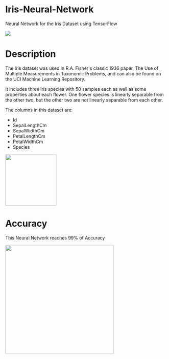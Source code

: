 # Iris-Neural-Network
Neural Network for the Iris Dataset using TensorFlow

<img src='https://s10.postimg.org/ooyqhpa0p/Iris.jpg'>

<h1>Description</h1>

The Iris dataset was used in R.A. Fisher's classic 1936 paper, The Use of Multiple Measurements in Taxonomic Problems, and can also be found on the UCI Machine Learning Repository.

It includes three iris species with 50 samples each as well as some properties about each flower. One flower species is linearly separable from the other two, but the other two are not linearly separable from each other.

The columns in this dataset are:

- Id
- SepalLengthCm
- SepalWidthCm
- PetalLengthCm
- PetalWidthCm
- Species

<img width=160 src='https://sebastianraschka.com/images/blog/2014/linear-discriminant-analysis/iris_petal_sepal.png'>

<h1>Accuracy</h1>

This Neural Network reaches 99% of Accuracy

<img width=340 src='https://s21.postimg.org/vx9q7zh07/Accuracy.jpg'>
